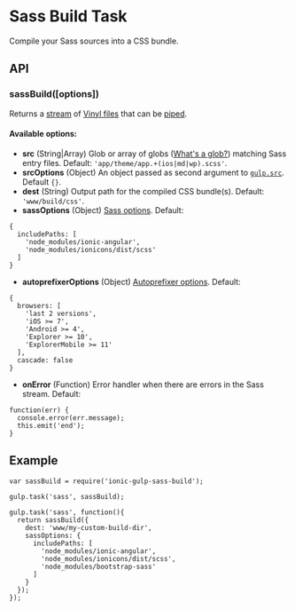 # Sass Build Task
Compile your Sass sources into a CSS bundle.

## API

### sassBuild([options])

Returns a [stream](http://nodejs.org/api/stream.html) of [Vinyl files](https://github.com/wearefractal/vinyl-fs)
that can be [piped](http://nodejs.org/api/stream.html#stream_readable_pipe_destination_options).

#### Available options:
- **src** (String|Array) Glob or array of globs ([What's a glob?](https://github.com/isaacs/node-glob#glob-primer)) matching Sass entry files. Default: `'app/theme/app.+(ios|md|wp).scss'`.
- **srcOptions** (Object) An object passed as second argument to [`gulp.src`](https://github.com/gulpjs/gulp/blob/master/docs/API.md#options). Default `{}`.
- **dest** (String) Output path for the compiled CSS bundle(s). Default: `'www/build/css'`.
- **sassOptions** (Object) [Sass options](https://github.com/sass/node-sass#options). Default:
```
{
  includePaths: [
    'node_modules/ionic-angular',
    'node_modules/ionicons/dist/scss'
  ]
}
```
- **autoprefixerOptions** (Object) [Autoprefixer options](https://github.com/postcss/autoprefixer#options). Default:
```
{
  browsers: [
    'last 2 versions',
    'iOS >= 7',
    'Android >= 4',
    'Explorer >= 10',
    'ExplorerMobile >= 11'
  ],
  cascade: false
}
```
- **onError** (Function) Error handler when there are errors in the Sass stream. Default:
```
function(err) {
  console.error(err.message);
  this.emit('end');
}
```

## Example

```
var sassBuild = require('ionic-gulp-sass-build');

gulp.task('sass', sassBuild);

gulp.task('sass', function(){
  return sassBuild({
    dest: 'www/my-custom-build-dir',
    sassOptions: {
      includePaths: [
        'node_modules/ionic-angular',
        'node_modules/ionicons/dist/scss',
        'node_modules/bootstrap-sass'
      ]
    }
  });
});
```
